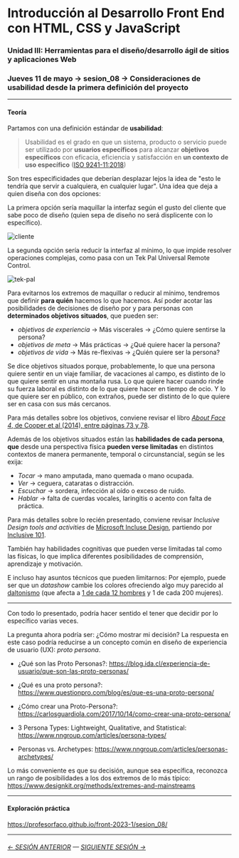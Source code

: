 # Introducción al Desarrollo Front End con HTML, CSS y JavaScript

### Unidad III: Herramientas para el diseño/desarrollo ágil de sitios y aplicaciones Web

### Jueves 11 de mayo → sesion_08 → Consideraciones de usabilidad desde la primera definición del proyecto

- - - - - -

#### Teoría

Partamos con una definición estándar de **usabilidad**: 

> Usabilidad es el grado en que un sistema, producto o servicio puede ser utilizado por **usuarios específicos** para alcanzar **objetivos específicos** con eficacia, eficiencia y satisfacción en **un contexto de uso específico** ([ISO 9241-11:2018](https://www.iso.org/obp/ui/#iso:std:iso:9241:-11:ed-2:v1:en))

Son tres especificidades que deberían desplazar lejos la idea de "esto le tendría que servir a cualquiera, en cualquier lugar". Una idea que deja a quien diseña con dos opciones: 

La primera opción sería maquillar la interfaz según el gusto del cliente que sabe poco de diseño (quien sepa de diseño no será displicente con lo específico).

![cliente](https://user-images.githubusercontent.com/7999767/170147539-fbecfc9a-1fca-494e-9713-addbb62c5bf3.png) 

La segunda opción sería reducir la interfaz al mínimo, lo que impide resolver operaciones complejas, como pasa con un Tek Pal Universal Remote Control. 

![tek-pal](https://user-images.githubusercontent.com/7999767/170147515-5a16f5e2-a6bd-4bc8-8f34-d7bcfc20e529.jpg)

Para evitarnos los extremos de maquillar o reducir al mínimo, tendremos que definir **para quién** hacemos lo que hacemos. Así poder acotar las posibilidades de decisiones de diseño por y para personas con **determinados objetivos situados**, que pueden ser: 

- *objetivos de experiencia* → Más viscerales → ¿Cómo quiere sentirse la persona? 
- *objetivos de meta* → Más prácticas → ¿Qué quiere hacer la persona?
- *objetivos de vida* → Más re-flexivas → ¿Quién quiere ser la persona?

Se dice objetivos situados porque, probablemente, lo que una persona quiere sentir en un viaje familiar, de vacaciones al campo, es distinto de lo que quiere sentir en una montaña rusa. Lo que quiere hacer cuando rinde su fuerza laboral es distinto de lo que quiere hacer en tiempo de ocio. Y lo que quiere ser en público, con extraños, puede ser distinto de lo que quiere ser en casa con sus más cercanos.

Para más detalles sobre los objetivos, conviene revisar el libro [*About Face 4*, de Cooper et al (2014), entre páginas 73 y 78](https://drive.google.com/file/d/1kdMMd3UZwe8IbcZIPzqmtQiCoCCwPWHw/view?usp=share_link).

Además de los objetivos situados están las **habilidades de cada persona**, **que** desde una perspectiva física **pueden verse limitadas** en distintos contextos de manera permanente, temporal o circunstancial, según se les exija: 

- *Tocar* → mano amputada, mano quemada o mano ocupada. 
- *Ver* → ceguera, cataratas o distracción.
- *Escuchar* → sordera, infección al oído o exceso de ruido. 
- *Hablar* → falta de cuerdas vocales, laringitis o acento con falta de práctica. 

Para más detalles sobre lo recién presentado, conviene revisar *Inclusive Design tools and activities* de [Microsoft Incluse Design](https://inclusive.microsoft.design/), partiendo por [Inclusive 101](https://inclusive.microsoft.design/tools-and-activities/Inclusive101Guidebook.pdf).

También hay habilidades cognitivas que pueden verse limitadas tal como las físicas, lo que implica diferentes posibilidades de comprensión, aprendizaje y motivación. 

E incluso hay asuntos técnicos que pueden limitarnos: Por ejemplo, puede ser que un *datashow* cambie los colores ofreciendo algo muy parecido al [daltonismo](https://chrome.google.com/webstore/detail/colorblind-dalton-for-goo/afcafnelafcgjinkaeohkalmfececool) (que afecta a [1 de cada 12 hombres](https://www.instagram.com/p/CdyxdJws4uu/) y 1 de cada 200 mujeres).

- - - - - - - 

Con todo lo presentado, podría hacer sentido el tener que decidir por lo específico varias veces. 

La pregunta ahora podría ser: ¿Cómo mostrar mi decisión? La respuesta en este caso podría reducirse a un concepto común en diseño de experiencia de usuario (UX): *proto persona*.

- ¿Qué son las Proto Personas?: https://blog.ida.cl/experiencia-de-usuario/que-son-las-proto-personas/

- ¿Qué es una proto persona?: https://www.questionpro.com/blog/es/que-es-una-proto-persona/

- ¿Cómo crear una Proto-Persona?: https://carlosguardiola.com/2017/10/14/como-crear-una-proto-persona/

- 3 Persona Types: Lightweight, Qualitative, and Statistical: https://www.nngroup.com/articles/persona-types/

- Personas vs. Archetypes: https://www.nngroup.com/articles/personas-archetypes/

Lo más conveniente es que su decisión, aunque sea específica, reconozca un rango de posibilidades a los dos extremos de lo más típico: https://www.designkit.org/methods/extremes-and-mainstreams

- - - - - - - 

#### Exploración práctica

https://profesorfaco.github.io/front-2023-1/sesion_08/

- - - - - - - 


###### [← SESIÓN ANTERIOR](https://github.com/profesorfaco/front-2023-1/tree/main/sesion_07) — [SIGUIENTE SESIÓN →](https://github.com/profesorfaco/front-2023-1/tree/main/sesion_09)
